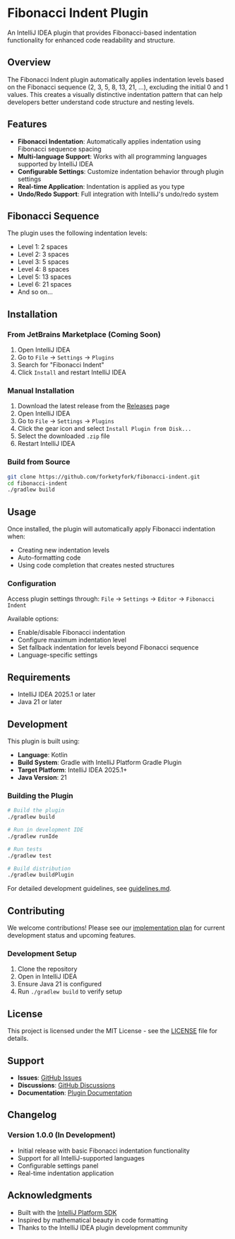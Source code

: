 # Fibonacci Indent Plugin

An IntelliJ IDEA plugin that provides Fibonacci-based indentation functionality for enhanced code readability and structure.

## Overview

The Fibonacci Indent plugin automatically applies indentation levels based on the Fibonacci sequence (2, 3, 5, 8, 13, 21, ...), excluding the initial 0 and 1 values. This creates a visually distinctive indentation pattern that can help developers better understand code structure and nesting levels.

## Features

- **Fibonacci Indentation**: Automatically applies indentation using Fibonacci sequence spacing
- **Multi-language Support**: Works with all programming languages supported by IntelliJ IDEA
- **Configurable Settings**: Customize indentation behavior through plugin settings
- **Real-time Application**: Indentation is applied as you type
- **Undo/Redo Support**: Full integration with IntelliJ's undo/redo system

## Fibonacci Sequence

The plugin uses the following indentation levels:
- Level 1: 2 spaces
- Level 2: 3 spaces  
- Level 3: 5 spaces
- Level 4: 8 spaces
- Level 5: 13 spaces
- Level 6: 21 spaces
- And so on...

## Installation

### From JetBrains Marketplace (Coming Soon)
1. Open IntelliJ IDEA
2. Go to `File` → `Settings` → `Plugins`
3. Search for "Fibonacci Indent"
4. Click `Install` and restart IntelliJ IDEA

### Manual Installation
1. Download the latest release from the [Releases](https://github.com/forketyfork/fibonacci-indent/releases) page
2. Open IntelliJ IDEA
3. Go to `File` → `Settings` → `Plugins`
4. Click the gear icon and select `Install Plugin from Disk...`
5. Select the downloaded `.zip` file
6. Restart IntelliJ IDEA

### Build from Source
```bash
git clone https://github.com/forketyfork/fibonacci-indent.git
cd fibonacci-indent
./gradlew build
```

## Usage

Once installed, the plugin will automatically apply Fibonacci indentation when:
- Creating new indentation levels
- Auto-formatting code
- Using code completion that creates nested structures

### Configuration

Access plugin settings through:
`File` → `Settings` → `Editor` → `Fibonacci Indent`

Available options:
- Enable/disable Fibonacci indentation
- Configure maximum indentation level
- Set fallback indentation for levels beyond Fibonacci sequence
- Language-specific settings

## Requirements

- IntelliJ IDEA 2025.1 or later
- Java 21 or later

## Development

This plugin is built using:
- **Language**: Kotlin
- **Build System**: Gradle with IntelliJ Platform Gradle Plugin
- **Target Platform**: IntelliJ IDEA 2025.1+
- **Java Version**: 21

### Building the Plugin

```bash
# Build the plugin
./gradlew build

# Run in development IDE
./gradlew runIde

# Run tests
./gradlew test

# Build distribution
./gradlew buildPlugin
```

For detailed development guidelines, see [guidelines.md](.junie/guidelines.md).

## Contributing

We welcome contributions! Please see our [implementation plan](PLAN.md) for current development status and upcoming features.

### Development Setup

1. Clone the repository
2. Open in IntelliJ IDEA
3. Ensure Java 21 is configured
4. Run `./gradlew build` to verify setup

## License

This project is licensed under the MIT License - see the [LICENSE](LICENSE) file for details.

## Support

- **Issues**: [GitHub Issues](https://github.com/forketyfork/fibonacci-indent/issues)
- **Discussions**: [GitHub Discussions](https://github.com/forketyfork/fibonacci-indent/discussions)
- **Documentation**: [Plugin Documentation](https://github.com/forketyfork/fibonacci-indent/wiki)

## Changelog

### Version 1.0.0 (In Development)
- Initial release with basic Fibonacci indentation functionality
- Support for all IntelliJ-supported languages
- Configurable settings panel
- Real-time indentation application

## Acknowledgments

- Built with the [IntelliJ Platform SDK](https://plugins.jetbrains.com/docs/intellij/)
- Inspired by mathematical beauty in code formatting
- Thanks to the IntelliJ IDEA plugin development community

